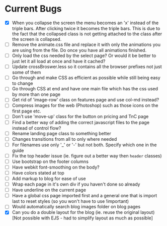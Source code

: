 Current Bugs
================
- [x] When you collapse the screen the menu becomes an 'x' instead of the triple bars. After clicking twice it becomes the triple bars. This is due to the fact that the collapsed class is not getting attached to the class after the screen is collapsed.
- [ ] Remove the animate.css file and replace it with only the animations you are using from the file. Do once you have all animations finished.
- [ ] Only load the css needed by the select page? Or would it be better to just let it all load at once and have it cached?
- [ ] Update crossBroswer.less so it contains all the browser prefixes not just some of them
- [ ] Go through and make CSS as efficient as possible while still being easy to change
- [ ] Go through CSS at end and have one main file which has the css used by more than one page
- [ ] Get rid of 'image-row' class on features page and use col-md instead?
- [ ] Compress images for the web (Photoshop) such as those icons on the first page etc.
- [ ] Don't use 'move-up' class for the button on pricing and TnC page
- [ ] Find a better way of adding the correct javascript files to the page instead of control flow?
- [ ] Rename landing page class to something better
- [ ] Changes transitions from all to only where needed
- [ ] For filenames use only '_' or '-' but not both. Specify which one in the guide
- [ ] Fix the top header issue (ie. figure out a better way then `header` classes)
- [ ] Use bootstrap on the footer columns
- [ ] Have webkit font-smoothing on the body?
- [ ] Have colors stated at top
- [ ] Add markup to blog for ease of use
- [ ] Wrap each page in it's own div if you haven't done so already
- [ ] Have underline on the current page
- [ ] Have a global css page imported first and a general one that is import last to reset styles (so you won't have to use !important)
- [ ] Would automatically search blog images folder on blog pages
- [x] Can you do a double layout for the blog (ie. reuse the original layout) [Not possible with EJS - had to simplify layout as much as possible]